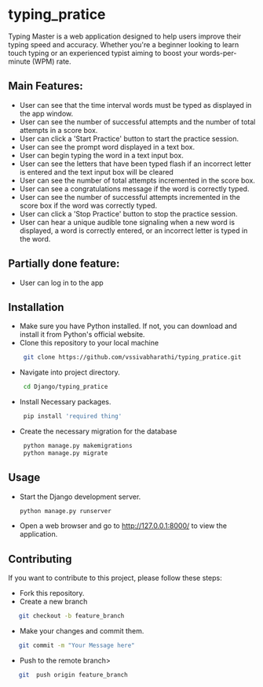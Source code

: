 # typing_pratice

Typing Master is a web application designed to help users improve their typing speed and accuracy. Whether you're a beginner looking to learn touch typing or an experienced typist aiming to boost your words-per-minute (WPM) rate.

## Main Features:
- User can see that the time interval words must be typed as displayed in the app window.
- User can see the number of successful attempts and the number of total attempts in a score box.
- User can click a 'Start Practice' button to start the practice session.
- User can see the prompt word displayed in a text box.
- User can begin typing the word in a text input box.
- User can see the letters that have been typed flash if an incorrect letter is entered and the text input box will be cleared
- User can see the number of total attempts incremented in the score box.
- User can see a congratulations message if the word is correctly typed.
- User can see the number of successful attempts incremented in the score box if the word was correctly typed.
- User can click a 'Stop Practice' button to stop the practice session.
- User can hear a unique audible tone signaling when a new word is 
displayed, a word is correctly entered, or an incorrect letter is typed in
the word.

## Partially done feature:
- User can log in to the app

## Installation
- Make sure you have Python installed. If not, you can download and install it from Python's official website.
- Clone this repository to your local machine
  ```bash
   git clone https://github.com/vssivabharathi/typing_pratice.git
  ```
- Navigate into project directory.
  ```bash
   cd Django/typing_pratice
  ```
- Install Necessary packages.
  ```bash
   pip install 'required thing'
  ```
- Create the necessary migration for the database
  ```bash
   python manage.py makemigrations
   python manage.py migrate
  ```

## Usage
- Start the Django development server.
  ```bash 
  python manage.py runserver
  ```
- Open a web browser and go to http://127.0.0.1:8000/ to view the application.

  
## Contributing
  
  If you want to contribute to this project, please follow these steps:
- Fork this repository.
- Create a new branch
```bash
   git checkout -b feature_branch
```
- Make your changes and commit them.
```bash
   git commit -m "Your Message here"
```
- Push to the remote branch>
```bash
   git  push origin feature_branch
```


